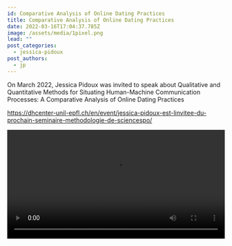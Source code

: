 ```yaml
---
id: Comparative Analysis of Online Dating Practices
title: Comparative Analysis of Online Dating Practices
date: 2022-03-16T17:04:37.785Z
image: /assets/media/1pixel.png
lead: ""
post_categories:
  - jessica-pidoux
post_authors:
  - jp
---
```

On March 2022, Jessica Pidoux was invited to speak about Qualitative and Quantitative Methods for Situating Human-Machine Communication Processes: A Comparative Analysis of Online Dating Practices

<https://dhcenter-unil-epfl.ch/en/event/jessica-pidoux-est-linvitee-du-prochain-seminaire-methodologie-de-sciencespo/>

<video width="100%" controls>
  <source src="/assets/media/Comparative_Analysis_of_Online_Dating_Practices.mp4" type="video/mp4">
</video>